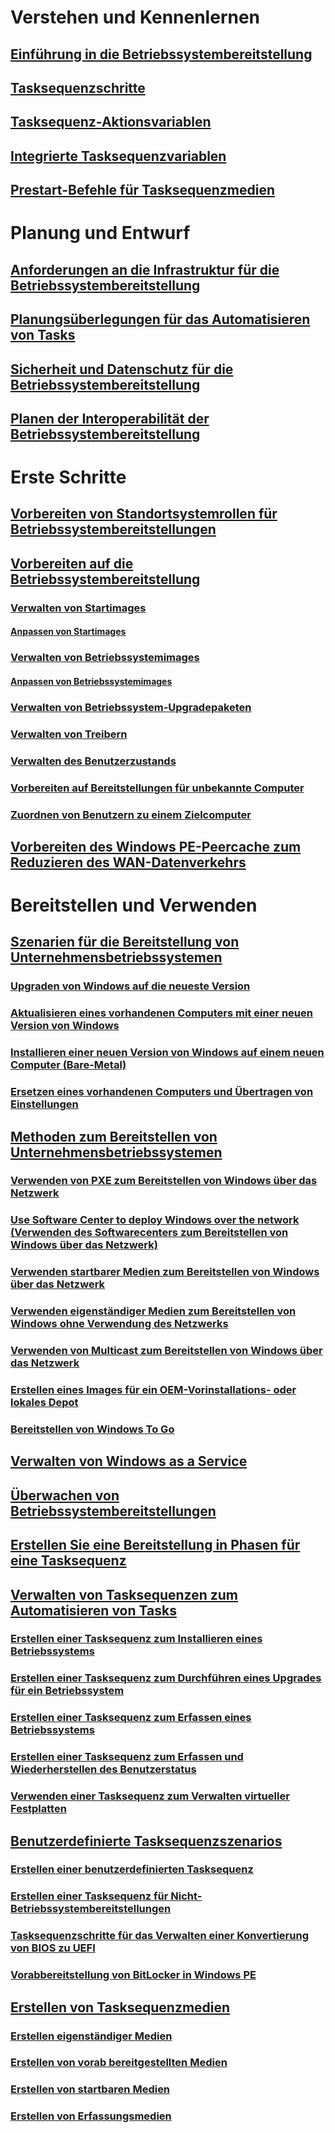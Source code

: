 # Verstehen und Kennenlernen
## [Einführung in die Betriebssystembereitstellung](understand/introduction-to-operating-system-deployment.md)
## [Tasksequenzschritte](understand/task-sequence-steps.md)
## [Tasksequenz-Aktionsvariablen](understand/task-sequence-action-variables.md)
## [Integrierte Tasksequenzvariablen](understand/task-sequence-built-in-variables.md)
## [Prestart-Befehle für Tasksequenzmedien](understand/prestart-commands-for-task-sequence-media.md)

# Planung und Entwurf
## [Anforderungen an die Infrastruktur für die Betriebssystembereitstellung](plan-design/infrastructure-requirements-for-operating-system-deployment.md)
## [Planungsüberlegungen für das Automatisieren von Tasks](plan-design/planning-considerations-for-automating-tasks.md)
## [Sicherheit und Datenschutz für die Betriebssystembereitstellung](plan-design/security-and-privacy-for-operating-system-deployment.md)
## [Planen der Interoperabilität der Betriebssystembereitstellung](plan-design/planning-for-operating-system-deployment-interoperability.md)

# Erste Schritte
## [Vorbereiten von Standortsystemrollen für Betriebssystembereitstellungen](get-started/prepare-site-system-roles-for-operating-system-deployments.md)
## [Vorbereiten auf die Betriebssystembereitstellung](get-started/prepare-for-operating-system-deployment.md)
### [Verwalten von Startimages](get-started/manage-boot-images.md)
#### [Anpassen von Startimages](get-started/customize-boot-images.md)

### [Verwalten von Betriebssystemimages](get-started/manage-operating-system-images.md)
#### [Anpassen von Betriebssystemimages](get-started/customize-operating-system-images.md)

### [Verwalten von Betriebssystem-Upgradepaketen](get-started/manage-operating-system-upgrade-packages.md)
### [Verwalten von Treibern](get-started/manage-drivers.md)
### [Verwalten des Benutzerzustands](get-started/manage-user-state.md)
### [Vorbereiten auf Bereitstellungen für unbekannte Computer](get-started/prepare-for-unknown-computer-deployments.md)
### [Zuordnen von Benutzern zu einem Zielcomputer](get-started/associate-users-with-a-destination-computer.md)

## [Vorbereiten des Windows PE-Peercache zum Reduzieren des WAN-Datenverkehrs](get-started/prepare-windows-pe-peer-cache-to-reduce-wan-traffic.md)

# Bereitstellen und Verwenden
## [Szenarien für die Bereitstellung von Unternehmensbetriebssystemen](deploy-use/scenarios-to-deploy-enterprise-operating-systems.md)
### [Upgraden von Windows auf die neueste Version](deploy-use/upgrade-windows-to-the-latest-version.md)
### [Aktualisieren eines vorhandenen Computers mit einer neuen Version von Windows](deploy-use/refresh-an-existing-computer-with-a-new-version-of-windows.md)
### [Installieren einer neuen Version von Windows auf einem neuen Computer (Bare-Metal)](deploy-use/install-new-windows-version-new-computer-bare-metal.md)
### [Ersetzen eines vorhandenen Computers und Übertragen von Einstellungen](deploy-use/replace-an-existing-computer-and-transfer-settings.md)

## [Methoden zum Bereitstellen von Unternehmensbetriebssystemen](deploy-use/methods-to-deploy-enterprise-operating-systems.md)
### [Verwenden von PXE zum Bereitstellen von Windows über das Netzwerk](deploy-use/use-pxe-to-deploy-windows-over-the-network.md)
### [Use Software Center to deploy Windows over the network (Verwenden des Softwarecenters zum Bereitstellen von Windows über das Netzwerk)](deploy-use/use-software-center-to-deploy-windows-over-the-network.md)
### [Verwenden startbarer Medien zum Bereitstellen von Windows über das Netzwerk](deploy-use/use-bootable-media-to-deploy-windows-over-the-network.md)
### [Verwenden eigenständiger Medien zum Bereitstellen von Windows ohne Verwendung des Netzwerks](deploy-use/use-stand-alone-media-to-deploy-windows-without-using-the-network.md)
### [Verwenden von Multicast zum Bereitstellen von Windows über das Netzwerk](deploy-use/use-multicast-to-deploy-windows-over-the-network.md)
### [Erstellen eines Images für ein OEM-Vorinstallations- oder lokales Depot](deploy-use/create-an-image-for-an-oem-in-factory-or-a-local-depot.md)
### [Bereitstellen von Windows To Go](deploy-use/deploy-windows-to-go.md)

## [Verwalten von Windows as a Service](deploy-use/manage-windows-as-a-service.md)
## [Überwachen von Betriebssystembereitstellungen](deploy-use/monitor-operating-system-deployments.md)
## [Erstellen Sie eine Bereitstellung in Phasen für eine Tasksequenz](deploy-use/create-phased-deployment-for-task-sequence.md)

## [Verwalten von Tasksequenzen zum Automatisieren von Tasks](deploy-use/manage-task-sequences-to-automate-tasks.md)
### [Erstellen einer Tasksequenz zum Installieren eines Betriebssystems](deploy-use/create-a-task-sequence-to-install-an-operating-system.md)
### [Erstellen einer Tasksequenz zum Durchführen eines Upgrades für ein Betriebssystem](deploy-use/create-a-task-sequence-to-upgrade-an-operating-system.md)
### [Erstellen einer Tasksequenz zum Erfassen eines Betriebssystems](deploy-use/create-a-task-sequence-to-capture-an-operating-system.md)
### [Erstellen einer Tasksequenz zum Erfassen und Wiederherstellen des Benutzerstatus](deploy-use/create-a-task-sequence-to-capture-and-restore-user-state.md)
### [Verwenden einer Tasksequenz zum Verwalten virtueller Festplatten](deploy-use/use-a-task-sequence-to-manage-virtual-hard-disks.md)

## [Benutzerdefinierte Tasksequenzszenarios](deploy-use/custom-task-sequence-scenarios.md)
### [Erstellen einer benutzerdefinierten Tasksequenz](deploy-use/create-a-custom-task-sequence.md)
### [Erstellen einer Tasksequenz für Nicht-Betriebssystembereitstellungen](deploy-use/create-a-task-sequence-for-non-operating-system-deployments.md)
### [Tasksequenzschritte für das Verwalten einer Konvertierung von BIOS zu UEFI](deploy-use/task-sequence-steps-to-manage-bios-to-uefi-conversion.md)
### [Vorabbereitstellung von BitLocker in Windows PE](deploy-use/preprovision-bitlocker-in-windows-pe.md)

## [Erstellen von Tasksequenzmedien](deploy-use/create-task-sequence-media.md)
### [Erstellen eigenständiger Medien](deploy-use/create-stand-alone-media.md)
### [Erstellen von vorab bereitgestellten Medien](deploy-use/create-prestaged-media.md)
### [Erstellen von startbaren Medien](deploy-use/create-bootable-media.md)
### [Erstellen von Erfassungsmedien](deploy-use/create-capture-media.md)
